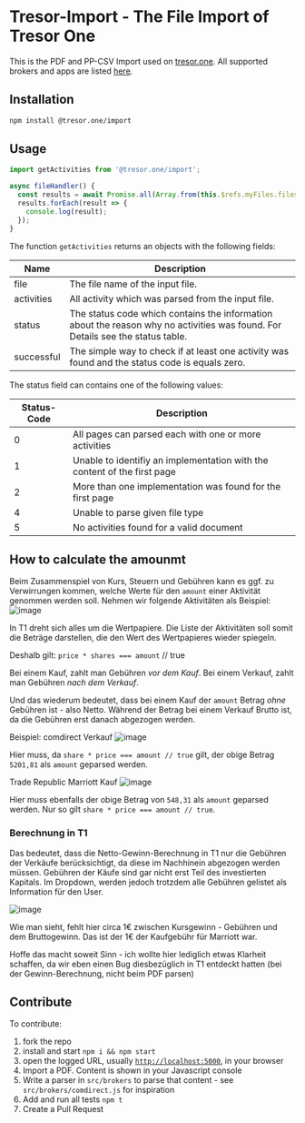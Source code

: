 # Tresor-Import - The File Import of Tresor One

This is the PDF and PP-CSV Import used on [tresor.one](https://tresor.one). All supported brokers and apps are listed [here](docs/implementations.md).

## Installation

```bash
npm install @tresor.one/import
```

## Usage

```js
import getActivities from '@tresor.one/import';

async fileHandler() {
  const results = await Promise.all(Array.from(this.$refs.myFiles.files).map(getActivities));
  results.forEach(result => {
    console.log(result);
  });
}
```

The function `getActivities` returns an objects with the following fields:

| Name       | Description                                                                                                                    |
| ---------- | ------------------------------------------------------------------------------------------------------------------------------ |
| file       | The file name of the input file.                                                                                               |
| activities | All activity which was parsed from the input file.                                                                             |
| status     | The status code which contains the information about the reason why no activities was found. For Details see the status table. |
| successful | The simple way to check if at least one activity was found and the status code is equals zero.                                 |

The status field can contains one of the following values:

| Status-Code | Description                                                              |
| ----------- | ------------------------------------------------------------------------ |
| 0           | All pages can parsed each with one or more activities                    |
| 1           | Unable to identifiy an implementation with the content of the first page |
| 2           | More than one implementation was found for the first page                |
| 4           | Unable to parse given file type                                          |
| 5           | No activities found for a valid document                                 |

## How to calculate the amounmt

Beim Zusammenspiel von Kurs, Steuern und Gebühren kann es ggf. zu Verwirrungen kommen, welche Werte für den `amount` einer Aktivität genommen werden soll. Nehmen wir folgende Aktivitäten als Beispiel:
![image](https://user-images.githubusercontent.com/2399810/82758263-b5b79380-9de5-11ea-8f76-d9a266e8b3d7.png)

In T1 dreht sich alles um die Wertpapiere. Die Liste der Aktivitäten soll somit die Beträge darstellen, die den Wert des Wertpapieres wieder spiegeln.

Deshalb gilt:
`price * shares === amount` // true

Bei einem Kauf, zahlt man Gebühren _vor dem Kauf_.
Bei einem Verkauf, zahlt man Gebühren _nach dem Verkauf_.

Und das wiederum bedeutet, dass bei einem Kauf der `amount` Betrag _ohne_ Gebühren ist - also Netto. Während der Betrag bei einem Verkauf Brutto ist, da die Gebühren erst danach abgezogen werden.

Beispiel:
comdirect Verkauf
![image](https://user-images.githubusercontent.com/2399810/82758363-67ef5b00-9de6-11ea-8428-43d4c28a8279.png)

Hier muss, da `share * price === amount // true` gilt, der obige Betrag `5201,81` als `amount` geparsed werden.

Trade Republic Marriott Kauf
![image](https://user-images.githubusercontent.com/2399810/82758391-953c0900-9de6-11ea-82ea-c6e34fcd879b.png)

Hier muss ebenfalls der obige Betrag von `548,31` als `amount` geparsed werden. Nur so gilt `share * price === amount // true`.

### Berechnung in T1

Das bedeutet, dass die Netto-Gewinn-Berechnung in T1 nur die Gebühren der Verkäufe berücksichtigt, da diese im Nachhinein abgezogen werden müssen. Gebühren der Käufe sind gar nicht erst Teil des investierten Kapitals.
Im Dropdown, werden jedoch trotzdem alle Gebühren gelistet als Information für den User.

![image](https://user-images.githubusercontent.com/2399810/82758472-0976ac80-9de7-11ea-92a5-27d88afb2d31.png)

Wie man sieht, fehlt hier circa 1€ zwischen Kursgewinn - Gebühren und dem Bruttogewinn. Das ist der 1€ der Kaufgebühr für Marriott war.

Hoffe das macht soweit Sinn - ich wollte hier lediglich etwas Klarheit schaffen, da wir eben einen Bug diesbezüglich in T1 entdeckt hatten (bei der Gewinn-Berechnung, nicht beim PDF parsen)

## Contribute

To contribute:

1. fork the repo
2. install and start `npm i && npm start`
3. open the logged URL, usually [`http://localhost:5000`](http://localhost:5000), in your browser
4. Import a PDF. Content is shown in your Javascript console
5. Write a parser in `src/brokers` to parse that content - see `src/brokers/comdirect.js` for inspiration
6. Add and run all tests `npm t`
7. Create a Pull Request
